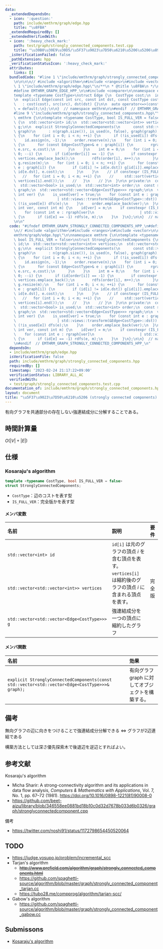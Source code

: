 ```yaml
---
data:
  _extendedDependsOn:
  - icon: ':question:'
    path: include/emthrm/graph/edge.hpp
    title: "\u8FBA"
  _extendedRequiredBy: []
  _extendedVerifiedWith:
  - icon: ':heavy_check_mark:'
    path: test/graph/strongly_connected_components.test.cpp
    title: "\u30B0\u30E9\u30D5/\u5F37\u9023\u7D50\u6210\u5206\u5206\u89E3"
  _isVerificationFailed: false
  _pathExtension: hpp
  _verificationStatusIcon: ':heavy_check_mark:'
  attributes:
    links: []
  bundledCode: "#line 1 \"include/emthrm/graph/strongly_connected_components.hpp\"\
    \n\n\n\n// #include <algorithm>\n#include <ranges>\n#include <vector>\n\n#line\
    \ 1 \"include/emthrm/graph/edge.hpp\"\n/**\n * @title \u8FBA\n */\n\n#ifndef EMTHRM_GRAPH_EDGE_HPP_\n\
    #define EMTHRM_GRAPH_EDGE_HPP_\n\n#include <compare>\n\nnamespace emthrm {\n\n\
    template <typename CostType>\nstruct Edge {\n  CostType cost;\n  int src, dst;\n\
    \n  explicit Edge(const int src, const int dst, const CostType cost = 0)\n   \
    \   : cost(cost), src(src), dst(dst) {}\n\n  auto operator<=>(const Edge& x) const\
    \ = default;\n};\n\n}  // namespace emthrm\n\n#endif  // EMTHRM_GRAPH_EDGE_HPP_\n\
    #line 9 \"include/emthrm/graph/strongly_connected_components.hpp\"\n\nnamespace\
    \ emthrm {\n\ntemplate <typename CostType, bool IS_FULL_VER = false>\nstruct StronglyConnectedComponents\
    \ {\n  std::vector<int> id;\n  std::vector<std::vector<int>> vertices;\n  std::vector<std::vector<Edge<CostType>>>\
    \ g;\n\n  explicit StronglyConnectedComponents(\n      const std::vector<std::vector<Edge<CostType>>>&\
    \ graph)\n      : n(graph.size()), is_used(n, false), graph(graph), rgraph(n)\
    \ {\n    for (int i = 0; i < n; ++i) {\n      if (!is_used[i]) dfs(i);\n    }\n\
    \    id.assign(n, -1);\n    order.reserve(n);\n    for (int i = 0; i < n; ++i)\
    \ {\n      for (const Edge<CostType>& e : graph[i]) {\n        rgraph[e.dst].emplace_back(e.dst,\
    \ e.src, e.cost);\n      }\n    }\n    int m = 0;\n    for (int i = n - 1; i >=\
    \ 0; --i) {\n      if (id[order[i]] == -1) {\n        if constexpr (IS_FULL_VER)\
    \ vertices.emplace_back();\n        rdfs(order[i], m++);\n      }\n    }\n   \
    \ g.resize(m);\n    for (int i = 0; i < n; ++i) {\n      for (const Edge<CostType>&\
    \ e : graph[i]) {\n        if (id[i] != id[e.dst]) g[id[i]].emplace_back(id[i],\
    \ id[e.dst], e.cost);\n      }\n    }\n    // if constexpr (IS_FULL_VER) {\n \
    \   //   for (int i = 0; i < m; ++i) {\n    //     std::sort(vertices[i].begin(),\
    \ vertices[i].end());\n    //   }\n    // }\n  }\n\n private:\n  const int n;\n\
    \  std::vector<bool> is_used;\n  std::vector<int> order;\n  const std::vector<std::vector<Edge<CostType>>>\
    \ graph;\n  std::vector<std::vector<Edge<CostType>>> rgraph;\n\n  void dfs(const\
    \ int ver) {\n    is_used[ver] = true;\n    for (const int e : graph[ver]\n  \
    \                   | std::views::transform(&Edge<CostType>::dst)) {\n      if\
    \ (!is_used[e]) dfs(e);\n    }\n    order.emplace_back(ver);\n  }\n\n  void rdfs(const\
    \ int ver, const int m) {\n    id[ver] = m;\n    if constexpr (IS_FULL_VER) vertices.back().emplace_back(ver);\n\
    \    for (const int e : rgraph[ver]\n                     | std::views::transform(&Edge<CostType>::dst))\
    \ {\n      if (id[e] == -1) rdfs(e, m);\n    }\n  }\n};\n\n}  // namespace emthrm\n\
    \n\n"
  code: "#ifndef EMTHRM_GRAPH_STRONGLY_CONNECTED_COMPONENTS_HPP_\n#define EMTHRM_GRAPH_STRONGLY_CONNECTED_COMPONENTS_HPP_\n\
    \n// #include <algorithm>\n#include <ranges>\n#include <vector>\n\n#include \"\
    emthrm/graph/edge.hpp\"\n\nnamespace emthrm {\n\ntemplate <typename CostType,\
    \ bool IS_FULL_VER = false>\nstruct StronglyConnectedComponents {\n  std::vector<int>\
    \ id;\n  std::vector<std::vector<int>> vertices;\n  std::vector<std::vector<Edge<CostType>>>\
    \ g;\n\n  explicit StronglyConnectedComponents(\n      const std::vector<std::vector<Edge<CostType>>>&\
    \ graph)\n      : n(graph.size()), is_used(n, false), graph(graph), rgraph(n)\
    \ {\n    for (int i = 0; i < n; ++i) {\n      if (!is_used[i]) dfs(i);\n    }\n\
    \    id.assign(n, -1);\n    order.reserve(n);\n    for (int i = 0; i < n; ++i)\
    \ {\n      for (const Edge<CostType>& e : graph[i]) {\n        rgraph[e.dst].emplace_back(e.dst,\
    \ e.src, e.cost);\n      }\n    }\n    int m = 0;\n    for (int i = n - 1; i >=\
    \ 0; --i) {\n      if (id[order[i]] == -1) {\n        if constexpr (IS_FULL_VER)\
    \ vertices.emplace_back();\n        rdfs(order[i], m++);\n      }\n    }\n   \
    \ g.resize(m);\n    for (int i = 0; i < n; ++i) {\n      for (const Edge<CostType>&\
    \ e : graph[i]) {\n        if (id[i] != id[e.dst]) g[id[i]].emplace_back(id[i],\
    \ id[e.dst], e.cost);\n      }\n    }\n    // if constexpr (IS_FULL_VER) {\n \
    \   //   for (int i = 0; i < m; ++i) {\n    //     std::sort(vertices[i].begin(),\
    \ vertices[i].end());\n    //   }\n    // }\n  }\n\n private:\n  const int n;\n\
    \  std::vector<bool> is_used;\n  std::vector<int> order;\n  const std::vector<std::vector<Edge<CostType>>>\
    \ graph;\n  std::vector<std::vector<Edge<CostType>>> rgraph;\n\n  void dfs(const\
    \ int ver) {\n    is_used[ver] = true;\n    for (const int e : graph[ver]\n  \
    \                   | std::views::transform(&Edge<CostType>::dst)) {\n      if\
    \ (!is_used[e]) dfs(e);\n    }\n    order.emplace_back(ver);\n  }\n\n  void rdfs(const\
    \ int ver, const int m) {\n    id[ver] = m;\n    if constexpr (IS_FULL_VER) vertices.back().emplace_back(ver);\n\
    \    for (const int e : rgraph[ver]\n                     | std::views::transform(&Edge<CostType>::dst))\
    \ {\n      if (id[e] == -1) rdfs(e, m);\n    }\n  }\n};\n\n}  // namespace emthrm\n\
    \n#endif  // EMTHRM_GRAPH_STRONGLY_CONNECTED_COMPONENTS_HPP_\n"
  dependsOn:
  - include/emthrm/graph/edge.hpp
  isVerificationFile: false
  path: include/emthrm/graph/strongly_connected_components.hpp
  requiredBy: []
  timestamp: '2023-02-24 21:17:22+09:00'
  verificationStatus: LIBRARY_ALL_AC
  verifiedWith:
  - test/graph/strongly_connected_components.test.cpp
documentation_of: include/emthrm/graph/strongly_connected_components.hpp
layout: document
title: "\u5F37\u9023\u7D50\u6210\u5206 (strongly connected components) \u5206\u89E3"
---
```


有向グラフを共通部分の存在しない強連結成分に分解することである。


## 時間計算量

$O(\lvert V \rvert + \lvert E \rvert)$


## 仕様

### Kosaraju's algorithm

```cpp
template <typename CostType, bool IS_FULL_VER = false>
struct StronglyConnectedComponents;
```

- `CostType`：辺のコストを表す型
- `IS_FULL_VER`：完全版かを表す型

#### メンバ変数

|名前|説明|要件|
|:--|:--|:--|
|`std::vector<int> id`|`id[i]` は元のグラフの頂点 $i$ を含む頂点を表す。||
|`std::vector<std::vector<int>> vertices`|`vertices[i]` は縮約後のグラフの頂点 $i$ に含まれる頂点を表す。|完全版|
|`std::vector<std::vector<Edge<CostType>>> g`|強連結成分を一つの頂点に縮約したグラフ||

#### メンバ関数

|名前|効果|
|:--|:--|
|`explicit StronglyConnectedComponents(const std::vector<std::vector<Edge<CostType>>>& graph);`|有向グラフ $\mathrm{graph}$ に対してオブジェクトを構築する。|


## 備考

無向グラフの辺に向きをつけることで強連結成分分解できる $\Leftrightarrow$ グラフが2辺連結である

構築方法としては深さ優先探索木で後退辺を逆辺とすればよい。


## 参考文献

Kosaraju's algorithm
- Micha Sharir: A strong-connectivity algorithm and its applications in data flow analysis, *Computers & Mathematics with Applications*, Vol. 7, No. 1, pp. 67–72 (1981). https://doi.org/10.1016/0898-1221(81)90008-0
- https://github.com/beet-aizu/library/blob/346558ee0881bd18b10c0d32d7678b033d6b0326/graph/stronglyconnectedcomponent.cpp

備考
- https://twitter.com/noshi91/status/1172798654450520064


## TODO

- https://judge.yosupo.jp/problem/incremental_scc
- Tarjan's algorithm
  - ~~http://www.prefield.com/algorithm/graph/strongly_connected_components.html~~
  - https://github.com/spaghetti-source/algorithm/blob/master/graph/strongly_connected_component_tarjan.cc
  - https://tubo28.me/compprog/algorithm/tarjan-scc/
- Gabow's algorithm
  - https://github.com/spaghetti-source/algorithm/blob/master/graph/strongly_connected_component_gabow.cc


## Submissons

- [Kosaraju's algorithm](https://judge.yosupo.jp/submission/4441)
